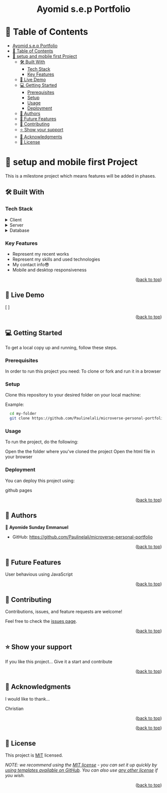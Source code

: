 

<a name="readme-top"></a>

<div align="center">

  # Ayomid s.e.p Portfolio

</div>

# 📗 Table of Contents

- [Ayomid s.e.p Portfolio](#ayomid-sep-portfolio)
- [📗 Table of Contents](#-table-of-contents)
- [📖 setup and mobile first Project ](#-setup-and-mobile-first-project-)
  - [🛠 Built With ](#-built-with-)
    - [Tech Stack ](#tech-stack-)
    - [Key Features ](#key-features-)
  - [🚀 Live Demo](#-live-demo)
  - [💻 Getting Started ](#-getting-started-)
    - [Prerequisites](#prerequisites)
    - [Setup](#setup)
    - [Usage](#usage)
    - [Deployment](#deployment)
  - [👥 Authors ](#-authors-)
  - [🔭 Future Features ](#-future-features-)
  - [🤝 Contributing ](#-contributing-)
  - [⭐️ Show your support ](#️-show-your-support-)
  - [🙏 Acknowledgments ](#-acknowledgments-)
  - [📝 License ](#-license-)


# 📖 setup and mobile first Project <a name="about-project"></a>

This is a milestone project which means features will be added in phases.


## 🛠 Built With <a name="built-with"></a>

### Tech Stack <a name="tech-stack"></a>

<details>
  <summary>Client</summary>
  <ul>
    <li>HTML</li>
    <li>CSS</li>
    <li>Markdown</li>
  </ul>
</details>

<details>
  <summary>Server</summary>
  <ul>
    <li>No server side tech used</li>
  </ul>
</details>

<details>
<summary>Database</summary>
  <ul>
    <li>No Database used</a></li>
  </ul>
</details>


### Key Features <a name="key-features"></a>

<ul>
<li>Represent my recent works</li>
<li>Represent my skills and used technologies</li>
<li>My contact info😎</li>
<li>Mobile and desktop responsiveness</li>
</ul> 

<p align="right">(<a href="#readme-top">back to top</a>)</p>

## 🚀 Live Demo 
[
]

<p align="right">(<a href="#readme-top">back to top</a>)</p>


## 💻 Getting Started <a name="getting-started"></a>

To get a local copy up and running, follow these steps.
### Prerequisites

In order to run this project you need:
To clone or fork and run it in a browser

### Setup

Clone this repository to your desired folder on your local machine:

Example:
```sh
  cd my-folder
  git clone https://github.com/Paulinelali/microverse-personal-portfolio
```

### Usage

To run the project, do the following:

Open the the folder where you've cloned the project
Open the html file in your browser



### Deployment

You can deploy this project using:


github pages



<p align="right">(<a href="#readme-top">back to top</a>)</p>


## 👥 Authors <a name="authors"></a>


👤 **Ayomide Sunday Emmanuel**

- GitHub: https://github.com/Paulinelali/microverse-personal-portfolio


<p align="right">(<a href="#readme-top">back to top</a>)</p>


## 🔭 Future Features <a name="future-features"></a>

User behavious using JavaScript

<p align="right">(<a href="#readme-top">back to top</a>)</p>


## 🤝 Contributing <a name="contributing"></a>

Contributions, issues, and feature requests are welcome!

Feel free to check the [issues page](../../issues/).

<p align="right">(<a href="#readme-top">back to top</a>)</p>


## ⭐️ Show your support <a name="support"></a>


If you like this project...
Give it a start and contribute

<p align="right">(<a href="#readme-top">back to top</a>)</p>


## 🙏 Acknowledgments <a name="acknowledgements"></a>

I would like to thank...
 
Christian

<p align="right">(<a href="#readme-top">back to top</a>)</p>


<p align="right">(<a href="#readme-top">back to top</a>)</p>


## 📝 License <a name="license"></a>

This project is [MIT](https://choosealicense.com/licenses/mit/) licensed.

_NOTE: we recommend using the [MIT license](https://choosealicense.com/licenses/mit/) - you can set it up quickly by [using templates available on GitHub](https://docs.github.com/en/communities/setting-up-your-project-for-healthy-contributions/adding-a-license-to-a-repository). You can also use [any other license](https://choosealicense.com/licenses/) if you wish._

<p align="right">(<a href="#readme-top">back to top</a>)</p>
